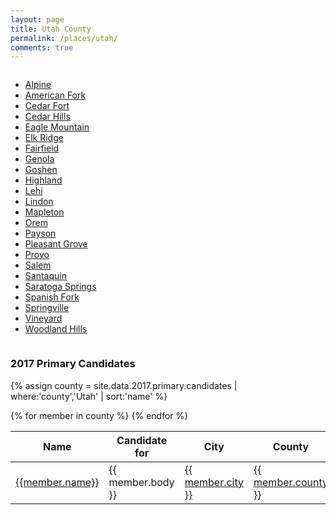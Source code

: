```yaml
---
layout: page
title: Utah County
permalink: /places/utah/
comments: true
---
```


<!-- <section class="notice">
  <p>{{ site.data.places.utah_county.wikipedia_snippet }} (<a href="{{ site.data.places.utah_county.wikipedia_url }}"><span>Wikipedia</span></a>)</p>
</section> -->

<div class="columns">
<ul>
  <li><a href="alpine">Alpine</a></li>
  <li><a href="american-fork">American Fork</a></li>
  <li><a href="cedar-fort">Cedar Fort</a></li>
  <li><a href="cedar-hills">Cedar Hills</a></li>
  <li><a href="eagle-mountain">Eagle Mountain</a></li>
  <li><a href="elk-ridge">Elk Ridge</a></li>
  <li><a href="fairfield">Fairfield</a></li>
  <li><a href="genola">Genola</a></li>
  <li><a href="goshen">Goshen</a></li>
  <li><a href="highland">Highland</a></li>
  <li><a href="lehi">Lehi</a></li>
  <li><a href="lindon">Lindon</a></li>
  <li><a href="mapleton">Mapleton</a></li>
  <li><a href="orem">Orem</a></li>
  <li><a href="payson">Payson</a></li>
  <li><a href="pleasant-grove">Pleasant Grove</a></li>
  <li><a href="provo">Provo</a></li>
  <li><a href="salem">Salem</a></li>
  <li><a href="santaquin">Santaquin</a></li>
  <li><a href="saratoga-springs">Saratoga Springs</a></li>
  <li><a href="spanish-fork">Spanish Fork</a></li>
  <li><a href="springville">Springville</a></li>
  <li><a href="vineyard">Vineyard</a></li>
  <li><a href="woodland-hills">Woodland Hills</a></li>
</ul>
</div>

### 2017 Primary Candidates
{% assign county = site.data.2017.primary.candidates | where:'county','Utah' | sort:'name' %}
<table>
<thead>
  <th>Name</th>
  <th>Candidate for</th>
  <th>City</th>
  <th>County</th>
</thead>
<tbody>
{% for member in county  %}
  <tr>
    <td><a href="../../people/{{member.id}}">{{member.name}}</a></td>
    <td>{{ member.body }}</td>
    <td><a href="../../places/{{ member.county | downcase | replace: ' ','-' }}/{{ member.city | downcase | replace: ' ','-' }}">{{ member.city }}</a></td>
    <td><a href="../../places/{{ member.county | downcase | replace: ' ','-' }}">{{ member.county }}</a></td>
  </tr>
{% endfor %}
</tbody>
</table>
